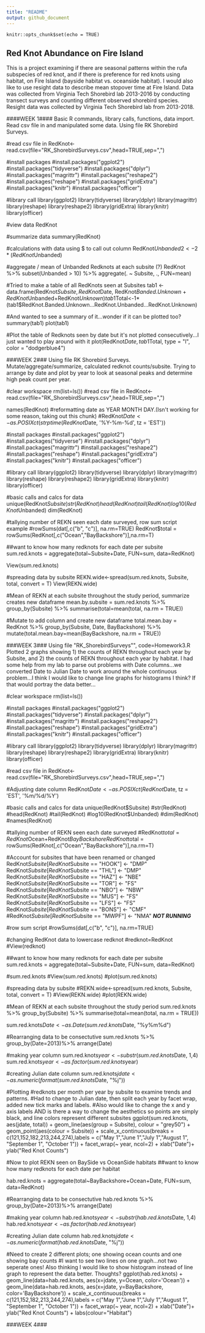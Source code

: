 ```yaml
---
title: "README"
output: github_document
---
```


```{r setup, include=FALSE}
knitr::opts_chunk$set(echo = TRUE)
```

## Red Knot Abundance on Fire Island

This is a project examining if there are seasonal patterns within the rufa subspecies of red knot, and if there is preference for red knots using habitat, on Fire Island (bayside habitat vs. oceanside habitat). I would also like to use resight data to describe mean stopover time at Fire Island. Data was collected from Virginia Tech Shorebird lab 2013-2016 by conducting transect surveys and counting different observed shorebird species. Resight data was collected by Virginia Tech Shorebird lab from 2013-2018.

####WEEK 1####
Basic R commands, library calls, functions, data import. Read csv file in and manipulated some data.
Using file RK Shorebird Surveys. 

#read csv file in
RedKnot<-read.csv(file="RK_ShorebirdSurveys.csv",head=TRUE,sep=",")

#install packages 
#install.packages("ggplot2")
#install.packages("tidyverse")
#install.packages("dplyr")
#install.packages("magrittr")
#install.packages("reshape2")
#install.packages("reshape")
#install.packages("gridExtra")
#install.packages("knitr")
#install.packages("officer")

#library call
library(ggplot2)
library(tidyverse)
library(dplyr)
library(magrittr)
library(reshape)
library(reshape2)
library(gridExtra)
library(knitr)
library(officer)

#view data
RedKnot

#summarize data
summary(RedKnot)

#calculations with data using $ to call out column
RedKnot$Unbanded2<-2*(RedKnot$Unbanded)
                 
#aggregate / mean of Unbanded Redknots at each subsite (?) 
RedKnot %>%
  subset(Unbanded > 10) %>%
  aggregate(. ~ Subsite, ., FUN=mean)

#Tried to make a table of all RedKnots seen at Subsites
tab1 <- data.frame(RedKnot$Subsite,RedKnot$Date, RedKnot$Banded.Unknown+RedKnot$Unbanded+RedKnot$Unknown)
tab1$Total<-1*(tab1$RedKnot.Banded.Unknown...RedKnot.Unbanded...RedKnot.Unknown)                   

#And wanted to see a summary of it...wonder if it can be plotted too?
summary(tab1)
plot(tab1)

#Plot the table of Redknots seen by date but it's not plotted consecutively...I just wanted to play around with it
plot(RedKnot$Date, tab1$Total, type = "l", color = "dodgerblue4")

###WEEK 2###
Using file RK Shorebird Surveys. 
Mutate/aggregate/summarize, calculated redknot counts/subsite. Trying to arrange by date and plot by year to look at seasonal peaks and determine high peak count per year.


#clear workspace
rm(list=ls())
#read csv file in
RedKnot<-read.csv(file="RK_ShorebirdSurveys.csv",head=TRUE,sep=",")

names(RedKnot)
#reformatting date as YEAR MONTH DAY.(Isn't working for some reason, taking out this chunk)
#RedKnot$Date <- as.POSIXct(strptime(RedKnot$Date, '%Y-%m-%d', tz = 'EST'))

#install packages 
#install.packages("ggplot2")
#install.packages("tidyverse")
#install.packages("dplyr")
#install.packages("magrittr")
#install.packages("reshape2")
#install.packages("reshape")
#install.packages("gridExtra")
#install.packages("knitr")
#install.packages("officer")

#library call
library(ggplot2)
library(tidyverse)
library(dplyr)
library(magrittr)
library(reshape)
library(reshape2)
library(gridExtra)
library(knitr)
library(officer)

#basic calls and calcs for data
unique(RedKnot$Subsite)
str(RedKnot)
head(RedKnot)
tail(RedKnot)
log10(RedKnot$Unbanded)
dim(RedKnot)

#tallying number of REKN seen each date surveyed, row sum script example
#rowSums(dat[,c("b", "c")], na.rm=TRUE)
RedKnot$total = rowSums(RedKnot[,c("Ocean","BayBackshore")],na.rm=T)

##want to know how many redknots for each date per subsite
sum.red.knots = aggregate(total~Subsite+Date, FUN=sum, data=RedKnot)

View(sum.red.knots)

#spreading data by subsite
REKN.wide<-spread(sum.red.knots, Subsite, total, convert = T)
View(REKN.wide)

#Mean of REKN at each subsite throughout the study period, summarize creates new dataframe
  mean.by.subsite = sum.red.knots %>%
  group_by(Subsite) %>%
    summarise(total=mean(total, na.rm = TRUE))
  
#Mutate to add column and create new dataframe
  total.mean.bay = RedKnot %>%
    group_by(Subsite, Date, BayBackshore) %>%
    mutate(total.mean.bay=mean(BayBackshore, na.rm = TRUE))

###WEEK 3###
Using file "RK_ShorebirdSurveys"", code=Homework3.R
Plotted 2 graphs showing 1) the counts of REKN throughout each year by Subsite, and 2) the counts of REKN throughout each year by habitat.
I had some help from my lab to parse out problems with Date columns...we converted Date to Julian Date to work around the whole continuous problem...I think I would like to change line graphs for histograms I think? If that would portray the data better...

#clear workspace
rm(list=ls())

#install packages 
#install.packages("ggplot2")
#install.packages("tidyverse")
#install.packages("dplyr")
#install.packages("magrittr")
#install.packages("reshape2")
#install.packages("reshape")
#install.packages("gridExtra")
#install.packages("knitr")
#install.packages("officer")

#library call
library(ggplot2)
library(tidyverse)
library(dplyr)
library(magrittr)
library(reshape)
library(reshape2)
library(gridExtra)
library(knitr)
library(officer)

#read csv file in
RedKnot<-read.csv(file="RK_ShorebirdSurveys.csv",head=TRUE,sep=",")

#Adjusting date column
RedKnot$Date <- as.POSIXct(RedKnot$Date, tz = 'EST', '%m/%d/%Y')

#basic calls and calcs for data
unique(RedKnot$Subsite)
#str(RedKnot)
#head(RedKnot)
#tail(RedKnot)
#log10(RedKnot$Unbanded)
#dim(RedKnot)
#names(RedKnot)

#tallying number of REKN seen each date surveyed
#RedKnot$total = RedKnot$Ocean+RedKnot$BayBackshore
RedKnot$total = rowSums(RedKnot[,c("Ocean","BayBackshore")],na.rm=T)

#Account for subsites that have been renamed or changed
RedKnot$Subsite[RedKnot$Subsite == "HOOK"] <- "DMP"
RedKnot$Subsite[RedKnot$Subsite == "THL"] <- "DMP"
RedKnot$Subsite[RedKnot$Subsite == "HAZ"] <- "NBE"
RedKnot$Subsite[RedKnot$Subsite == "TOR"] <- "FS"
RedKnot$Subsite[RedKnot$Subsite == "NBO"] <- "NBW"
RedKnot$Subsite[RedKnot$Subsite == "MUS"] <- "FS"
RedKnot$Subsite[RedKnot$Subsite == "LFS"] <- "FS"
RedKnot$Subsite[RedKnot$Subsite == "BONS"] <- "CMF"
#RedKnot$Subsite[RedKnot$Subsite == "MWPF"] <- "NMA" ***NOT RUNNING***

#row sum script
#rowSums(dat[,c("b", "c")], na.rm=TRUE)

#changing RedKnot data to lowercase redknot
#redknot=RedKnot
#View(redknot)

##want to know how many redknots for each date per subsite
sum.red.knots = aggregate(total~Subsite+Date, FUN=sum, data=RedKnot)

#sum.red.knots
#View(sum.red.knots)
#plot(sum.red.knots)

#spreading data by subsite
#REKN.wide<-spread(sum.red.knots, Subsite, total, convert = T)
#View(REKN.wide)
#plot(REKN.wide)

#Mean of REKN at each subsite throughout the study period 
sum.red.knots %>%
  group_by(Subsite) %>%
  summarise(total=mean(total, na.rm = TRUE))

sum.red.knots$Date <- as.Date(sum.red.knots$Date, "%y%m%d")

#Rearranging data to be consectutive
sum.red.knots %>%
  group_by(Date=2013)%>%
arrange(Date)

#making year column
sum.red.knots$year <- substr(sum.red.knots$Date, 1,4)
sum.red.knots$year <- as.factor(sum.red.knots$year)

#creating Julian date column
sum.red.knots$jdate <- as.numeric(format(sum.red.knots$Date, "%j"))

#Plotting #redknots per month per year by subsite to examine trends and patterns. 
#Had to change to Julian date, then split each year by facet wrap, added new tick marks and labels.
#Also would like to change the x and y axis labels AND is there a way to change the aesthetics so points are simply black, and line colors represent different subsites
  ggplot(sum.red.knots, aes(jdate, total)) + 
  geom_line(aes(group = Subsite), colour = "grey50") + 
  geom_point(aes(colour = Subsite)) +
  scale_x_continuous(breaks = c(121,152,182,213,244,274),labels = c("May 1","June 1","July 1","August 1", "September 1", "October 1")) +
  facet_wrap(~ year, ncol=2) +
  xlab("Date")+
  ylab("Red Knot Counts")
  
#Now to plot REKN seen on BaySide vs OceanSide habitats
##want to know how many redknots for each date per habitat

hab.red.knots = aggregate(total~BayBackshore+Ocean+Date, FUN=sum, data=RedKnot)

#Rearranging data to be consectutive
hab.red.knots %>%
  group_by(Date=2013)%>%
  arrange(Date)

#making year column
hab.red.knots$year <- substr(hab.red.knots$Date, 1,4)
hab.red.knots$year <- as.factor(hab.red.knots$year)

#creating Julian date column
hab.red.knots$jdate <- as.numeric(format(hab.red.knots$Date, "%j"))  

#Need to create 2 different plots; one showing ocean counts and one showing bay counts
#I want to see two lines on one graph...not two seperate ones! Also thinking I would like to show histogram instead of line graph to represent the data better. Thoughts?
  ggplot(hab.red.knots) + 
    geom_line(data=hab.red.knots, aes(x=jdate, y=Ocean, color='Ocean')) +
    geom_line(data=hab.red.knots, aes(x=jdate, y=BayBackshore, color='BayBackshore')) +
    scale_x_continuous(breaks = c(121,152,182,213,244,274),labels = c("May 1","June 1","July 1","August 1", "September 1", "October 1")) +
    facet_wrap(~ year, ncol=2) +
    xlab("Date")+
    ylab("Red Knot Counts") +
    labs(colour="Habitat")
    

###WEEK 4###